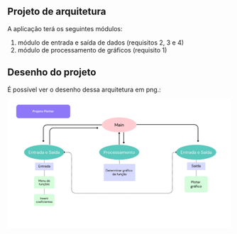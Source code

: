 ## Projeto de arquitetura

A aplicação terá os seguintes módulos:
1. módulo de entrada e saída de dados (requisitos 2, 3 e 4)
2. módulo de processamento de gráficos (requisito 1)

## Desenho do projeto

É possível ver o desenho dessa arquitetura em png.:

![Desenho da Arquitetura](arquitetura.png)

